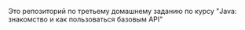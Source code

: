Это репозиторий по третьему домашнему заданию по курсу "Java: знакомство и как пользоваться базовым API"

